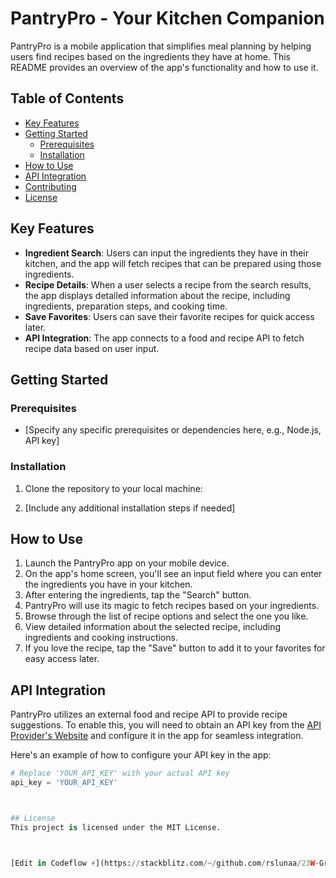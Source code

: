 # PantryPro - Your Kitchen Companion

PantryPro is a mobile application that simplifies meal planning by helping users find recipes based on the ingredients they have at home. This README provides an overview of the app's functionality and how to use it.

## Table of Contents
- [Key Features](#key-features)
- [Getting Started](#getting-started)
  - [Prerequisites](#prerequisites)
  - [Installation](#installation)
- [How to Use](#how-to-use)
- [API Integration](#api-integration)
- [Contributing](#contributing)
- [License](#license)

## Key Features
- **Ingredient Search**: Users can input the ingredients they have in their kitchen, and the app will fetch recipes that can be prepared using those ingredients.
- **Recipe Details**: When a user selects a recipe from the search results, the app displays detailed information about the recipe, including ingredients, preparation steps, and cooking time.
- **Save Favorites**: Users can save their favorite recipes for quick access later.
- **API Integration**: The app connects to a food and recipe API to fetch recipe data based on user input.

## Getting Started
### Prerequisites
- [Specify any specific prerequisites or dependencies here, e.g., Node.js, API key]

### Installation
1. Clone the repository to your local machine:


2. [Include any additional installation steps if needed]

## How to Use
1. Launch the PantryPro app on your mobile device.
2. On the app's home screen, you'll see an input field where you can enter the ingredients you have in your kitchen.
3. After entering the ingredients, tap the "Search" button.
4. PantryPro will use its magic to fetch recipes based on your ingredients.
5. Browse through the list of recipe options and select the one you like.
6. View detailed information about the selected recipe, including ingredients and cooking instructions.
7. If you love the recipe, tap the "Save" button to add it to your favorites for easy access later.

## API Integration
PantryPro utilizes an external food and recipe API to provide recipe suggestions. To enable this, you will need to obtain an API key from the [API Provider's Website](https://api-provider-url.com) and configure it in the app for seamless integration.

Here's an example of how to configure your API key in the app:
```python
# Replace 'YOUR_API_KEY' with your actual API key
api_key = 'YOUR_API_KEY'



## License
This project is licensed under the MIT License.



[Edit in Codeflow ⚡️](https://stackblitz.com/~/github.com/rslunaa/23W-Group-App-Project)
